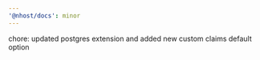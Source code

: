 ```yaml
---
'@nhost/docs': minor
---
```


chore: updated postgres extension and added new custom claims default option
